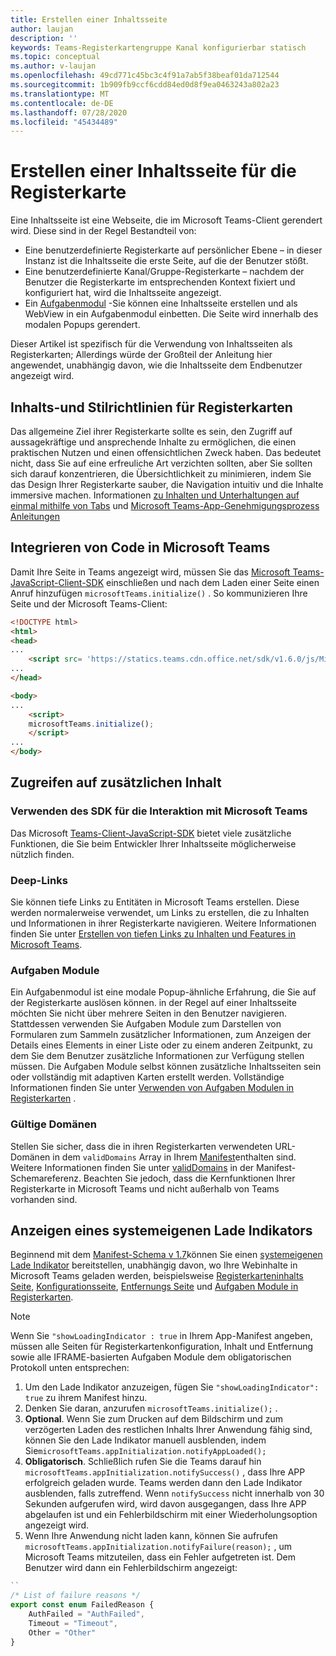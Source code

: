 ```yaml
---
title: Erstellen einer Inhaltsseite
author: laujan
description: ''
keywords: Teams-Registerkartengruppe Kanal konfigurierbar statisch
ms.topic: conceptual
ms.author: v-laujan
ms.openlocfilehash: 49cd771c45bc3c4f91a7ab5f38beaf01da712544
ms.sourcegitcommit: 1b909fb9ccf6cdd84ed0d8f9ea0463243a802a23
ms.translationtype: MT
ms.contentlocale: de-DE
ms.lasthandoff: 07/28/2020
ms.locfileid: "45434489"
---
```

# <a name="create-a-content-page-for-your-tab"></a>Erstellen einer Inhaltsseite für die Registerkarte

Eine Inhaltsseite ist eine Webseite, die im Microsoft Teams-Client gerendert wird. Diese sind in der Regel Bestandteil von:

* Eine benutzerdefinierte Registerkarte auf persönlicher Ebene – in dieser Instanz ist die Inhaltsseite die erste Seite, auf die der Benutzer stößt.
* Eine benutzerdefinierte Kanal/Gruppe-Registerkarte – nachdem der Benutzer die Registerkarte im entsprechenden Kontext fixiert und konfiguriert hat, wird die Inhaltsseite angezeigt.
* Ein [Aufgabenmodul](~/task-modules-and-cards/what-are-task-modules.md) -Sie können eine Inhaltsseite erstellen und als WebView in ein Aufgabenmodul einbetten. Die Seite wird innerhalb des modalen Popups gerendert.

Dieser Artikel ist spezifisch für die Verwendung von Inhaltsseiten als Registerkarten; Allerdings würde der Großteil der Anleitung hier angewendet, unabhängig davon, wie die Inhaltsseite dem Endbenutzer angezeigt wird.

## <a name="tab-content-and-style-guidelines"></a>Inhalts-und Stilrichtlinien für Registerkarten

Das allgemeine Ziel ihrer Registerkarte sollte es sein, den Zugriff auf aussagekräftige und ansprechende Inhalte zu ermöglichen, die einen praktischen Nutzen und einen offensichtlichen Zweck haben. Das bedeutet nicht, dass Sie auf eine erfreuliche Art verzichten sollten, aber Sie sollten sich darauf konzentrieren, die Übersichtlichkeit zu minimieren, indem Sie das Design Ihrer Registerkarte sauber, die Navigation intuitiv und die Inhalte immersive machen. Informationen [zu Inhalten und Unterhaltungen auf einmal mithilfe von Tabs](~/tabs/design/tabs.md) und [Microsoft Teams-App-Genehmigungsprozess Anleitungen](~/concepts/deploy-and-publish/appsource/prepare/frequently-failed-cases.md)

## <a name="integrate-your-code-with-teams"></a>Integrieren von Code in Microsoft Teams

Damit Ihre Seite in Teams angezeigt wird, müssen Sie das [Microsoft Teams-JavaScript-Client-SDK](/javascript/api/overview/msteams-client?view=msteams-client-js-latest) einschließen und nach dem Laden einer Seite einen Anruf hinzufügen `microsoftTeams.initialize()` . So kommunizieren Ihre Seite und der Microsoft Teams-Client:

```html
<!DOCTYPE html>
<html>
<head>
...
    <script src= 'https://statics.teams.cdn.office.net/sdk/v1.6.0/js/MicrosoftTeams.min.js'></script>
...
</head>

<body>
...
    <script>
    microsoftTeams.initialize();
    </script>
...
</body>
```

## <a name="accessing-additional-content"></a>Zugreifen auf zusätzlichen Inhalt

### <a name="using-the-sdk-to-interact-with-teams"></a>Verwenden des SDK für die Interaktion mit Microsoft Teams

Das Microsoft [Teams-Client-JavaScript-SDK](~/tabs/how-to/using-teams-client-sdk.md) bietet viele zusätzliche Funktionen, die Sie beim Entwickler Ihrer Inhaltsseite möglicherweise nützlich finden.

### <a name="deep-links"></a>Deep-Links

Sie können tiefe Links zu Entitäten in Microsoft Teams erstellen. Diese werden normalerweise verwendet, um Links zu erstellen, die zu Inhalten und Informationen in ihrer Registerkarte navigieren. Weitere Informationen finden Sie unter [Erstellen von tiefen Links zu Inhalten und Features in Microsoft Teams](~/concepts/build-and-test/deep-links.md).

### <a name="task-modules"></a>Aufgaben Module

Ein Aufgabenmodul ist eine modale Popup-ähnliche Erfahrung, die Sie auf der Registerkarte auslösen können. in der Regel auf einer Inhaltsseite möchten Sie nicht über mehrere Seiten in den Benutzer navigieren. Stattdessen verwenden Sie Aufgaben Module zum Darstellen von Formularen zum Sammeln zusätzlicher Informationen, zum Anzeigen der Details eines Elements in einer Liste oder zu einem anderen Zeitpunkt, zu dem Sie dem Benutzer zusätzliche Informationen zur Verfügung stellen müssen. Die Aufgaben Module selbst können zusätzliche Inhaltsseiten sein oder vollständig mit adaptiven Karten erstellt werden. Vollständige Informationen finden Sie unter [Verwenden von Aufgaben Modulen in Registerkarten](~/task-modules-and-cards/task-modules/task-modules-tabs.md) .

### <a name="valid-domains"></a>Gültige Domänen

Stellen Sie sicher, dass die in ihren Registerkarten verwendeten URL-Domänen in dem `validDomains` Array in Ihrem [Manifest](~/concepts/build-and-test/apps-package.md)enthalten sind. Weitere Informationen finden Sie unter [validDomains](~/resources/schema/manifest-schema.md#validdomains) in der Manifest-Schemareferenz. Beachten Sie jedoch, dass die Kernfunktionen Ihrer Registerkarte in Microsoft Teams und nicht außerhalb von Teams vorhanden sind.

## <a name="show-a-native-loading-indicator"></a>Anzeigen eines systemeigenen Lade Indikators

Beginnend mit dem [Manifest-Schema v 1.7](../../../resources/schema/manifest-schema.md)können Sie einen [systemeigenen Lade Indikator](../../../resources/schema/manifest-schema.md#showloadingindicator) bereitstellen, unabhängig davon, wo Ihre Webinhalte in Microsoft Teams geladen werden, beispielsweise [Registerkarteninhalts Seite](#integrate-your-code-with-teams), [Konfigurationsseite](configuration-page.md), [Entfernungs Seite](removal-page.md) und [Aufgaben Module in Registerkarten](../../../task-modules-and-cards/task-modules/task-modules-tabs.md).

> [!NOTE]
> Wenn Sie `"showLoadingIndicator : true` in Ihrem App-Manifest angeben, müssen alle Seiten für Registerkartenkonfiguration, Inhalt und Entfernung sowie alle IFRAME-basierten Aufgaben Module dem obligatorischen Protokoll unten entsprechen:

1. Um den Lade Indikator anzuzeigen, fügen Sie `"showLoadingIndicator": true` zu ihrem Manifest hinzu. 
2. Denken Sie daran, anzurufen `microsoftTeams.initialize();` .
3. **Optional**. Wenn Sie zum Drucken auf dem Bildschirm und zum verzögerten Laden des restlichen Inhalts Ihrer Anwendung fähig sind, können Sie den Lade Indikator manuell ausblenden, indem Sie`microsoftTeams.appInitialization.notifyAppLoaded();`
4. **Obligatorisch**. Schließlich rufen Sie die Teams darauf hin `microsoftTeams.appInitialization.notifySuccess()` , dass Ihre APP erfolgreich geladen wurde. Teams werden dann den Lade Indikator ausblenden, falls zutreffend. Wenn `notifySuccess` nicht innerhalb von 30 Sekunden aufgerufen wird, wird davon ausgegangen, dass Ihre APP abgelaufen ist und ein Fehlerbildschirm mit einer Wiederholungsoption angezeigt wird.
5. Wenn Ihre Anwendung nicht laden kann, können Sie aufrufen `microsoftTeams.appInitialization.notifyFailure(reason);` , um Microsoft Teams mitzuteilen, dass ein Fehler aufgetreten ist. Dem Benutzer wird dann ein Fehlerbildschirm angezeigt:

```typescript
``
/* List of failure reasons */
export const enum FailedReason {
    AuthFailed = "AuthFailed",
    Timeout = "Timeout",
    Other = "Other"
}
```
>
